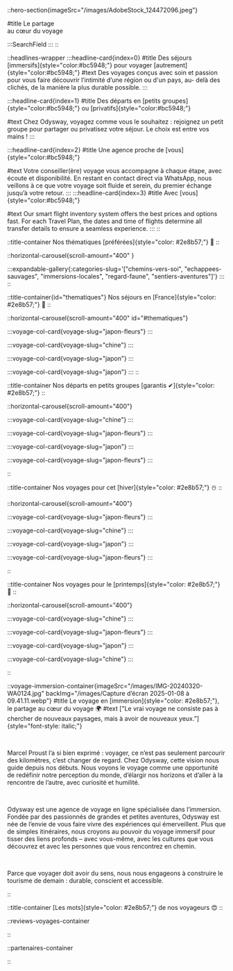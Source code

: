 ::hero-section{imageSrc="/images/AdobeStock_124472096.jpeg"}

#title
Le partage <br> au cœur du voyage

  :::SearchField
  :::
::



::headlines-wrapper
  :::headline-card{index=0}
  #title
  Des séjours [immersifs]{style="color:#bc5948;"} pour voyager [autrement]{style="color:#bc5948;"}
  #text
  Des voyages conçus avec soin et passion pour vous faire découvrir l’intimité d’une région ou d'un pays, au- delà des clichés, de la manière la plus durable possible.
  :::
  
  :::headline-card{index=1}
  #title
  Des départs en [petits groupes]{style="color:#bc5948;"} ou [privatifs]{style="color:#bc5948;"}
  
  #text
  Chez Odysway, voyagez comme vous le souhaitez : rejoignez un petit groupe pour partager ou privatisez votre séjour. Le choix est entre vos mains !
  :::

  :::headline-card{index=2}
  #title
  Une agence proche de [vous]{style="color:#bc5948;"}
  
  #text
  Votre conseiller(ère) voyage vous accompagne à chaque étape, avec écoute et disponibilité. En restant en contact direct via WhatsApp, nous veillons à ce que votre voyage soit fluide et serein, du premier échange jusqu’à votre retour.
  :::
  :::headline-card{index=3}
  #title
   Avec [vous]{style="color:#bc5948;"}
  
  #text
  Our smart flight inventory system offers the best prices and options fast. For each Travel Plan, the dates and time of flights determine all transfer details to ensure a seamless experience.
  :::
::


::title-container
Nos thématiques [préférées]{style="color: #2e8b57;"} 🫶
::

::horizontal-carousel{scroll-amount="400" }

  :::expandable-gallery{:categories-slug='["chemins-vers-soi", "echappees-sauvages", "immersions-locales", "regard-faune", "sentiers-aventures"]'}
  :::
::



::title-container{id="thematiques"}
Nos séjours en [France]{style="color: #2e8b57;"} 🚞
::

::horizontal-carousel{scroll-amount="400" id="#thematiques"}

  :::voyage-col-card{voyage-slug="japon-fleurs"}
  :::

  :::voyage-col-card{voyage-slug="chine"}
  :::

  :::voyage-col-card{voyage-slug="japon"}
  :::

  :::voyage-col-card{voyage-slug="japon"}
  :::
::

::title-container
Nos départs en petits groupes [garantis ✔]{style="color: #2e8b57;"} 
::

::horizontal-carousel{scroll-amount="400"}

  :::voyage-col-card{voyage-slug="chine"}
  :::

  :::voyage-col-card{voyage-slug="japon-fleurs"}
  :::

  :::voyage-col-card{voyage-slug="japon"}
  :::

  :::voyage-col-card{voyage-slug="japon-fleurs"}
  :::

::

::title-container
Nos voyages pour cet [hiver]{style="color: #2e8b57;"} ☃️
::

::horizontal-carousel{scroll-amount="400"}

  :::voyage-col-card{voyage-slug="japon-fleurs"}
  :::

  :::voyage-col-card{voyage-slug="chine"}
  :::

  :::voyage-col-card{voyage-slug="japon"}
  :::

  :::voyage-col-card{voyage-slug="japon-fleurs"}
  :::

::

::title-container
Nos voyages pour le [printemps]{style="color: #2e8b57;"} 🌱
::

::horizontal-carousel{scroll-amount="400"}

  :::voyage-col-card{voyage-slug="chine"}
  :::

  :::voyage-col-card{voyage-slug="japon-fleurs"}
  :::

  :::voyage-col-card{voyage-slug="japon"}
  :::

  :::voyage-col-card{voyage-slug="chine"}
  :::

::

::voyage-immersion-container{imageSrc="/images/IMG-20240320-WA0124.jpg" backImg="/images/Capture d’écran 2025-01-08 à 09.41.11.webp"}
#title
Le voyage en [immersion]{style="color: #2e8b57;"}, le partage au cœur du voyage 🌍
#text
["Le vrai voyage ne consiste pas à chercher de nouveaux paysages, mais à avoir de nouveaux yeux.”]{style="font-style: italic;"}

<br>

Marcel Proust l’a si bien exprimé : voyager, ce n’est pas seulement parcourir des kilomètres, c’est changer de regard. Chez Odysway, cette vision nous guide depuis nos débuts. Nous voyons le voyage comme une opportunité de redéfinir notre perception du monde, d’élargir nos horizons et d’aller à la rencontre de l’autre, avec curiosité et humilité.

<br>

Odysway est une agence de voyage en ligne spécialisée dans l’immersion. Fondée par des passionnés de grandes et petites aventures, Odysway est née de l’envie de vous faire vivre des expériences qui émerveillent. Plus que de simples itinéraires, nous croyons au pouvoir du voyage immersif pour tisser des liens profonds – avec vous-même, avec les cultures que vous découvrez et avec les personnes que vous rencontrez en chemin.

<br>

Parce que voyager doit avoir du sens, nous nous engageons à construire le tourisme de demain : durable, conscient et accessible.

::

::title-container
[Les mots]{style="color: #2e8b57;"} de nos voyageurs 😍
::

::reviews-voyages-container

::

::partenaires-container

::
